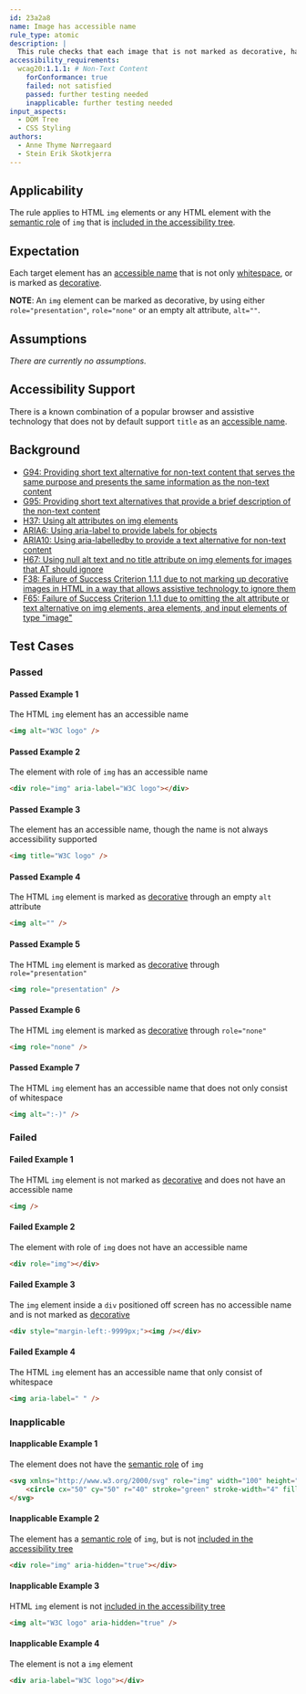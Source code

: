 ```yaml
---
id: 23a2a8
name: Image has accessible name
rule_type: atomic
description: |
  This rule checks that each image that is not marked as decorative, has an accessible name.
accessibility_requirements:
  wcag20:1.1.1: # Non-Text Content
    forConformance: true
    failed: not satisfied
    passed: further testing needed
    inapplicable: further testing needed
input_aspects:
  - DOM Tree
  - CSS Styling
authors:
  - Anne Thyme Nørregaard
  - Stein Erik Skotkjerra
---
```


## Applicability

The rule applies to HTML `img` elements or any HTML element with the [semantic role](#semantic-role) of `img` that is [included in the accessibility tree](#included-in-the-accessibility-tree).

## Expectation

Each target element has an [accessible name](#accessible-name) that is not only [whitespace](#whitespace), or is marked as [decorative](#decorative).

**NOTE**: An `img` element can be marked as decorative, by using either `role="presentation"`, `role="none"` or an empty alt attribute, `alt=""`.

## Assumptions

_There are currently no assumptions._

## Accessibility Support

There is a known combination of a popular browser and assistive technology that does not by default support `title` as an [accessible name](#accessible-name).

## Background

- [G94: Providing short text alternative for non-text content that serves the same purpose and presents the same information as the non-text content](https://www.w3.org/WAI/WCAG21/Techniques/general/G94)
- [G95: Providing short text alternatives that provide a brief description of the non-text content](https://www.w3.org/WAI/WCAG21/Techniques/general/G95)
- [H37: Using alt attributes on img elements](https://www.w3.org/WAI/WCAG21/Techniques/html/H37)
- [ARIA6: Using aria-label to provide labels for objects](https://www.w3.org/WAI/WCAG21/Techniques/aria/ARIA6)
- [ARIA10: Using aria-labelledby to provide a text alternative for non-text content](https://www.w3.org/WAI/WCAG21/Techniques/aria/ARIA10)
- [H67: Using null alt text and no title attribute on img elements for images that AT should ignore](https://www.w3.org/WAI/WCAG21/Techniques/html/H67)
- [F38: Failure of Success Criterion 1.1.1 due to not marking up decorative images in HTML in a way that allows assistive technology to ignore them](https://www.w3.org/WAI/WCAG21/Techniques/failures/F38)
- [F65: Failure of Success Criterion 1.1.1 due to omitting the alt attribute or text alternative on img elements, area elements, and input elements of type "image"](https://www.w3.org/WAI/WCAG21/Techniques/failures/F65)

## Test Cases

### Passed

#### Passed Example 1

The HTML `img` element has an accessible name

```html
<img alt="W3C logo" />
```

#### Passed Example 2

The element with role of `img` has an accessible name

```html
<div role="img" aria-label="W3C logo"></div>
```

#### Passed Example 3

The element has an accessible name, though the name is not always accessibility supported

```html
<img title="W3C logo" />
```

#### Passed Example 4

The HTML `img` element is marked as [decorative](#decorative) through an empty `alt` attribute

```html
<img alt="" />
```

#### Passed Example 5

The HTML `img` element is marked as [decorative](#decorative) through `role="presentation"`

```html
<img role="presentation" />
```

#### Passed Example 6

The HTML `img` element is marked as [decorative](#decorative) through `role="none"`

```html
<img role="none" />
```

#### Passed Example 7

The HTML `img` element has an accessible name that does not only consist of whitespace

```html
<img alt=":-)" />
```

### Failed

#### Failed Example 1

The HTML `img` element is not marked as [decorative](#decorative) and does not have an accessible name

```html
<img />
```

#### Failed Example 2

The element with role of `img` does not have an accessible name

```html
<div role="img"></div>
```

#### Failed Example 3

The `img` element inside a `div` positioned off screen has no accessible name and is not marked as [decorative](#decorative)

```html
<div style="margin-left:-9999px;"><img /></div>
```

#### Failed Example 4

The HTML `img` element has an accessible name that only consist of whitespace

```html
<img aria-label=" " />
```

### Inapplicable

#### Inapplicable Example 1

The element does not have the [semantic role](#semantic-role) of `img`

```html
<svg xmlns="http://www.w3.org/2000/svg" role="img" width="100" height="100">
	<circle cx="50" cy="50" r="40" stroke="green" stroke-width="4" fill="yellow" />
</svg>
```

#### Inapplicable Example 2

The element has a [semantic role](#semantic-role) of `img`, but is not [included in the accessibility tree](#included-in-the-accessibility-tree)

```html
<div role="img" aria-hidden="true"></div>
```

#### Inapplicable Example 3

HTML `img` element is not [included in the accessibility tree](#included-in-the-accessibility-tree)

```html
<img alt="W3C logo" aria-hidden="true" />
```

#### Inapplicable Example 4

The element is not a `img` element

```html
<div aria-label="W3C logo"></div>
```
